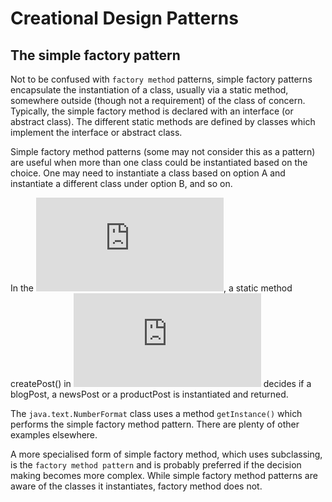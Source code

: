 # Creational Design Patterns #

## The simple factory pattern ##

Not to be confused with `factory method` patterns, simple factory patterns encapsulate the instantiation of a class, usually via a static method, somewhere outside (though not a requirement) of the class of concern. Typically, the simple factory method is declared with an interface (or abstract class). The different static methods are defined by classes which implement the interface or abstract class.

Simple factory method patterns (some may not consider this as a pattern) are useful when more than one class could be instantiated based on the choice. One may need to instantiate a class based on option A and instantiate a different class under option B, and so on.

In the ![example abstract class](https://github.com/jfspps/JavaDesignPatterns/tree/main/src/com/designPatterns/SimpleFactoryPattern/Post.java), a static method createPost() in ![postFactory](https://github.com/jfspps/JavaDesignPatterns/tree/main/src/com/designPatterns/SimpleFactoryPattern/PostFactory.java) decides if a blogPost, a newsPost or a productPost is instantiated and returned.

The `java.text.NumberFormat` class uses a method `getInstance()` which performs the simple factory method pattern. There are plenty of other examples elsewhere.

A more specialised form of simple factory method, which uses subclassing, is the `factory method pattern` and is probably preferred if the decision making becomes more complex. While simple factory method patterns are aware of the classes it instantiates, factory method does not.